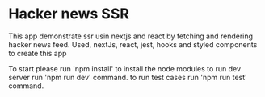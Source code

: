 <h1>Hacker news SSR</h1>
This app demonstrate ssr usin nextjs and react by fetching and rendering hacker news feed. Used, nextJs, react, jest, hooks and styled components to create this app

To start please run 'npm install' to install the node modules
to run dev server run 'npm run dev' command.
to run test cases run 'npm run test' command.
